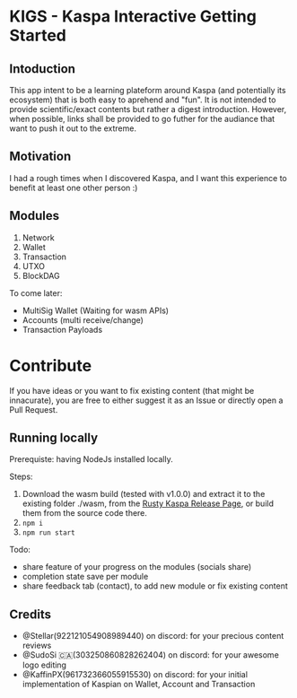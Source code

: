 # KIGS - Kaspa Interactive Getting Started

## Intoduction

This app intent to be a learning plateform around Kaspa (and potentially its ecosystem) that is both easy to aprehend and "fun". It is not intended to provide scientific/exact contents but rather a digest introduction. However, when possible, links shall be provided to go futher for the audiance that want to push it out to the extreme.

## Motivation

I had a rough times when I discovered Kaspa, and I want this experience to benefit at least one other person :)

## Modules

1. Network
2. Wallet
3. Transaction
4. UTXO
5. BlockDAG

To come later:

- MultiSig Wallet (Waiting for wasm APIs)
- Accounts (multi receive/change)
- Transaction Payloads

# Contribute

If you have ideas or you want to fix existing content (that might be innacurate), you are free to either suggest it as an Issue or directly open a Pull Request.

## Running locally

Prerequiste: having NodeJs installed locally.

Steps:

1. Download the wasm build (tested with v1.0.0) and extract it to the existing folder ./wasm, from the [Rusty Kaspa Release Page](https://github.com/kaspanet/rusty-kaspa/releases), or build them from the source code there.
2. `npm i`
3. `npm run start`

Todo:

- share feature of your progress on the modules (socials share)
- completion state save per module
- share feedback tab (contact), to add new module or fix existing content

## Credits

- @Stellar(922121054908989440) on discord: for your precious content reviews
- @SudoSi 🇨🇦(303250860828262404) on discord: for your awesome logo editing
- @KaffinPX(961732366055915530) on discord: for your initial implementation of Kaspian on Wallet, Account and Transaction

